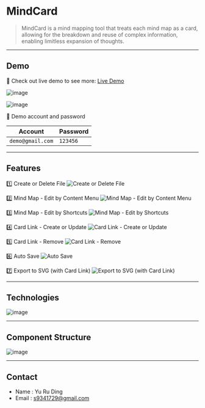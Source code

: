 # MindCard

> MindCard is a mind mapping tool that treats each mind map as a card, allowing for the breakdown and reuse of complex information, enabling limitless expansion of thoughts.

---

## Demo

🔗 Check out live demo to see more: [Live Demo](https://mind-card.vercel.app/)

![image](https://hackmd.io/_uploads/BkTT3LZwT.png)

![image](https://hackmd.io/_uploads/ByDCOCwDp.png)

🔑 Demo account and password

| Account          | Password |
| ---------------- | -------- |
| `demo@gmail.com` | `123456` |

---

## Features

1️⃣ Create or Delete File
![Create or Delete File](.public/readme/feature-1.gif)

2️⃣ Mind Map - Edit by Content Menu
![Mind Map - Edit by Content Menu](.public/readme/feature-2.gif)

3️⃣ Mind Map - Edit by Shortcuts
![Mind Map - Edit by Shortcuts](.public/readme/feature-3.gif)

4️⃣ Card Link - Create or Update
![Card Link - Create or Update](.public/readme/feature-4.gif)

5️⃣ Card Link - Remove
![Card Link - Remove](.public/readme/feature-5.gif)

6️⃣ Auto Save
![Auto Save](.public/readme/feature-6.gif)

7️⃣ Export to SVG (with Card Link)
![Export to SVG (with Card Link)](.public/readme/feature-7.gif)

---

## Technologies

![image](https://hackmd.io/_uploads/HJkmEkwPa.png)

---

## Component Structure

![image](https://hackmd.io/_uploads/H1i7q_Wva.png)

---

## Contact

- Name : Yu Ru Ding
- Email : s9341729@gmail.com

